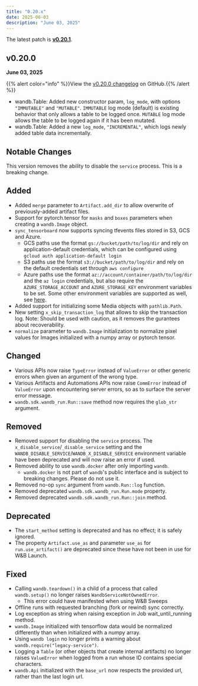 ```yaml
---
title: "0.20.x"
date: 2025-06-03
description: "June 03, 2025"
---
```


The latest patch is [**v0.20.1**](#v0201).

<!-- more -->

## v0.20.0
**June 03, 2025**

{{% alert color="info" %}}View the [v0.20.0 changelog](https://github.com/wandb/wandb/releases/tag/v0.20.0) on GitHub.{{% /alert %}}

- wandb.Table: Added new constructor param, `log_mode`, with options `"IMMUTABLE"` and `"MUTABLE"`. `IMMUTABLE` log mode (default) is existing behavior that only allows a table to be logged once. `MUTABLE` log mode allows the table to be logged again if it has been mutated. <!-- (@domphan-wandb in https://github.com/wandb/wandb/pull/9758) -->
- wandb.Table: Added a new `log_mode`, `"INCREMENTAL"`, which logs newly added table data incrementally. <!-- (@domphan-wandb in https://github.com/wandb/wandb/pull/9810) -->

## Notable Changes

This version removes the ability to disable the `service` process. This is a breaking change.

## Added

- Added `merge` parameter to `Artifact.add_dir` to allow overwrite of previously-added artifact files. <!-- (@pingleiwandb in https://github.com/wandb/wandb/pull/9907) -->
- Support for pytorch.tensor for `masks` and `boxes` parameters when creating a `wandb.Image` object. <!-- (@jacobromero in https://github.com/wandb/wandb/pull/9802) -->
- `sync_tensorboard` now supports syncing tfevents files stored in S3, GCS and Azure. <!-- (@timoffex in https://github.com/wandb/wandb/pull/9849) -->
  - GCS paths use the format `gs://bucket/path/to/log/dir` and rely on application-default credentials, which can be configured using `gcloud auth application-default login`
  - S3 paths use the format `s3://bucket/path/to/log/dir` and rely on the default credentials set through `aws configure`
  - Azure paths use the format `az://account/container/path/to/log/dir` and the `az login` credentials, but also require the `AZURE_STORAGE_ACCOUNT` and `AZURE_STORAGE_KEY` environment variables to be set. Some other environment variables are supported as well, see [here](https://pkg.go.dev/gocloud.dev@v0.41.0/blob/azureblob#hdr-URLs).
- Added support for initializing some Media objects with `pathlib.Path`. <!-- (@jacobromero in https://github.com/wandb/wandb/pull/9692) -->
- New setting `x_skip_transaction_log` that allows to skip the transaction log. Note: Should be used with caution, as it removes the gurantees about recoverability. <!-- (@kptkin in https://github.com/wandb/wandb/pull/9064) -->
- `normalize` parameter to `wandb.Image` initialization to normalize pixel values for Images initialized with a numpy array or pytorch tensor. <!-- (@jacobromero in https://github.com/wandb/wandb/pull/9883) -->

## Changed

- Various APIs now raise `TypeError` instead of `ValueError` or other generic errors when given an argument of the wrong type. <!-- (@timoffex in https://github.com/wandb/wandb/pull/9902) -->
- Various Artifacts and Automations APIs now raise `CommError` instead of `ValueError` upon encountering server errors, so as to surface the server error message. <!-- (@ibindlish in https://github.com/wandb/wandb/pull/9933) -->
- `wandb.sdk.wandb_run.Run::save` method now requires the `glob_str` argument. <!-- (@dmitryduev in https://github.com/wandb/wandb/pull/9962) -->

## Removed

- Removed support for disabling the `service` process. The `x_disable_service`/`_disable_service` setting and the `WANDB_DISABLE_SERVICE`/`WANDB_X_DISABLE_SERVICE` environment variable have been deprecated and will now raise an error if used. <!-- (@kptkin in https://github.com/wandb/wandb/pull/9829) -->
- Removed ability to use `wandb.docker` after only importing `wandb`. <!-- (@timoffex in https://github.com/wandb/wandb/pull/9941) -->
  - `wandb.docker` is not part of `wandb`'s public interface and is subject to breaking changes. Please do not use it.
- Removed no-op `sync` argument from `wandb.Run::log` function. <!-- (@kptkin in https://github.com/wandb/wandb/pull/9940) -->
- Removed deprecated `wandb.sdk.wandb_run.Run.mode` property. <!-- (@dmitryduev in https://github.com/wandb/wandb/pull/9958) -->
- Removed deprecated `wandb.sdk.wandb_run.Run::join` method. <!-- (@dmitryduev in https://github.com/wandb/wandb/pull/9960) -->

## Deprecated

- The `start_method` setting is deprecated and has no effect; it is safely ignored. <!-- (@kptkin in https://github.com/wandb/wandb/pull/9837) -->
- The property `Artifact.use_as` and parameter `use_as` for `run.use_artifact()` are deprecated since these have not been in use for W&B Launch. <!-- (@ibindlish in https://github.com/wandb/wandb/pull/9760) -->

## Fixed

- Calling `wandb.teardown()` in a child of a process that called `wandb.setup()` no longer raises `WandbServiceNotOwnedError`. <!-- (@timoffex in https://github.com/wandb/wandb/pull/9875) -->
  - This error could have manifested when using W&B Sweeps
- Offline runs with requested branching (fork or rewind) sync correctly. <!-- (@dmitryduev in https://github.com/wandb/wandb/pull/9876) -->
- Log exception as string when raising exception in Job wait_until_running method. <!-- (@KyleGoyette in https://github.com/wandb/wandb/pull/9607) -->
- `wandb.Image` initialized with tensorflow data would be normalized differently than when initialized with a numpy array. <!-- (@jacobromero in https://github.com/wandb/wandb/pull/9883) -->
- Using `wandb login` no longer prints a warning about `wandb.require("legacy-service")`. <!-- (@timoffex in https://github.com/wandb/wandb/pull/9912) -->
- Logging a `Table` (or other objects that create internal artifacts) no longer raises `ValueError` when logged from a run whose ID contains special characters. <!-- (@tonyyli-wandb in https://github.com/wandb/wandb/pull/9943) -->
- `wandb.Api` initialized with the `base_url` now respects the provided url, rather than the last login url. <!-- (@jacobromero in https://github.com/wandb/wandb/pull/9942) -->
